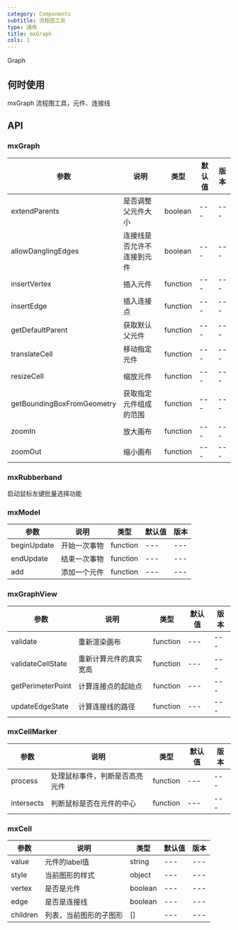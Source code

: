 ```yaml
---
category: Components
subtitle: 流程图工具
type: 通用
title: mxGraph
cols: 1
---
```


Graph

## 何时使用

mxGraph 流程图工具，元件、连接线

## API


### mxGraph

| 参数 | 说明 | 类型 | 默认值 | 版本 |
| --- | --- | --- | --- | --- |
| extendParents | 是否调整父元件大小 | boolean | --- | --- |
| allowDanglingEdges | 连接线是否允许不连接到元件 | boolean | --- | --- |
| insertVertex | 插入元件 | function | --- | --- |
| insertEdge | 插入连接点 | function | --- | --- |
| getDefaultParent | 获取默认父元件 | function | --- | --- |
| translateCell | 移动指定元件 | function | --- | --- |
| resizeCell | 缩放元件 | function | --- | --- |
| getBoundingBoxFromGeometry | 获取指定元件组成的范围 | function | --- | --- |
| zoomIn | 放大画布 | function | --- | --- |
| zoomOut | 缩小画布 | function | --- | --- |

### mxRubberband
启动鼠标左键批量选择功能    


### mxModel

| 参数 | 说明 | 类型 | 默认值 | 版本 |
| --- | --- | --- | --- | --- |
| beginUpdate | 开始一次事物 | function | --- | --- |
| endUpdate | 结束一次事物 | function | --- | --- |
| add | 添加一个元件 | function | --- | --- |

### mxGraphView

| 参数 | 说明 | 类型 | 默认值 | 版本 |
| --- | --- | --- | --- | --- |
| validate | 重新渲染画布 | function | --- | --- |
| validateCellState | 重新计算元件的真实宽高 | function | --- | --- |
| getPerimeterPoint | 计算连接点的起始点 | function | --- | --- |
| updateEdgeState | 计算连接线的路径 | function | --- | --- |

### mxCellMarker

| 参数 | 说明 | 类型 | 默认值 | 版本 |
| --- | --- | --- | --- | --- |
| process | 处理鼠标事件，判断是否高亮元件 | function | --- | --- |
| intersects | 判断鼠标是否在元件的中心 | function | --- | --- |


### mxCell

| 参数 | 说明 | 类型 | 默认值 | 版本 |
| --- | --- | --- | --- | --- |
| value | 元件的label值 | string | --- | --- |
| style | 当前图形的样式 | object | --- | --- |
| vertex | 是否是元件 | boolean | --- | --- |
| edge | 是否是连接线 | boolean | --- | --- |
| children | 列表，当前图形的子图形 | [] | --- | --- |


